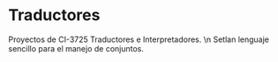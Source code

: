 # Traductores
Proyectos de CI-3725 Traductores e Interpretadores. \n Setlan lenguaje sencillo para el manejo de conjuntos.
